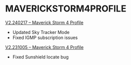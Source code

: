 # MAVERICKSTORM4PROFILE

[V2.240217 – Maverick Storm 4 Profile](https://github.com/Chauvet-Pro/MAVERICKSTORM4PROFILE/blob/433e131667b0a525a6a6005bc9e8c485840a63d0/firmware/V2.240217.zip)
-	Updated Sky Tracker Mode
-	Fixed IGMP subscription issues
  
[V2.231005 – Maverick Storm 4 Profile](https://github.com/Chauvet-Pro/MAVERICKSTORM4PROFILE/blob/433e131667b0a525a6a6005bc9e8c485840a63d0/firmware/V2.231005.zip)
-	Fixed Sunshield locate bug
